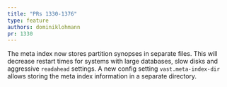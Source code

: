 ```yaml
---
title: "PRs 1330-1376"
type: feature
authors: dominiklohmann
pr: 1330
---
```


The meta index now stores partition synopses in separate files. This will
decrease restart times for systems with large databases, slow disks and
aggressive `readahead` settings. A new config setting `vast.meta-index-dir`
allows storing the meta index information in a separate directory.
